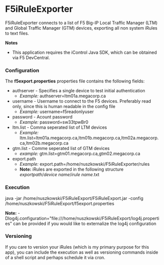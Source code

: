 F5iRuleExporter
===============

F5iRuleExporter connects to a list of F5 Big-IP Local Traffic Manager (LTM) and Global Traffic Manager (GTM) devices, exporting all non system iRules to text files.

**Notes** 
 + This application requires the iControl Java SDK, which can be obtained via F5 DevCentral.

### Configuration

The **f5export.properties** properties file contains the following fields:

 + authserver - Specifies a single device to test initial authentication
    + *Example:* authserver=ltm01a.megacorp.ca
 + username - Username to connect to the F5 devices. Preferably read only, since this is human readable in the config file
    + *Example:* username=f5readonlyuser 
 + password - Acount password
    + *Example:* password=sw33tpwBr0  
 + ltm.list - Comma seperated list of LTM devices
    + *Example:* ltm.list=ltm01a.megacorp.ca,ltm01b.megacorp.ca,ltm02a.megacorp.ca,ltm02b.megacorp.ca
 + gtm.list - Comme seperated list of GTM devices
    + *example:* gtm.list=gtm01.megacorp.ca,gtm02.megacorp.ca
 + export.path
    + *Example:* export.path=/home/nuszkowski/F5iRuleExporter/rules
    + **Note:** iRules are exported in the following structure *exportpath*/*device name*/*irule name*.txt

### Execution

java -jar /home/nuszkowski/F5iRuleExport/F5iRuleExport.jar -config /home/nuszkowski/F5iRuleExport/f5export.properties

**Note:** -Dlog4j.configuration="file:///home/nuszkowski/F5iRuleExport/log4j.properties" can be provided if you would like to externalize the log4j configuration

### Versioning

If you care to version your iRules (which is my primary purpose for this app), you can include the execution as well as
versioning commands inside of a shell script and perhaps schedule it via cron.

